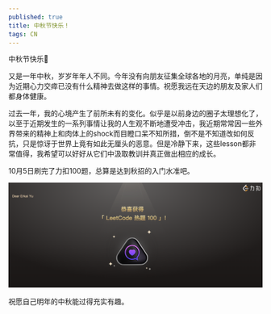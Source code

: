 ```yaml
---
published: true
title: 中秋节快乐！
tags: CN
---
```


中秋节快乐🎑

又是一年中秋，岁岁年年人不同。今年没有向朋友征集全球各地的月亮，单纯是因为近期心力交瘁已没有什么精神去做这样的事情。祝愿我远在天边的朋友及家人们都身体健康。

过去一年，我的心境产生了前所未有的变化。似乎是以前身边的圈子太理想化了，以至于近期发生的一系列事情让我的人生观不断地遭受冲击，我近期常常因一些外界带来的精神上和肉体上的shock而目瞪口呆不知所措，倒不是不知道改如何反抗，只是惊讶于世界上竟有如此无厘头的恶意。但是冷静下来，这些lesson都非常值得，我希望可以好好从它们中汲取教训并真正做出相应的成长。

10月5日刷完了力扣100题，总算是达到秋招的入门水准吧。

![力扣100题](/images/posts/25midautumn/leetcode.png)

祝愿自己明年的中秋能过得充实有趣。
